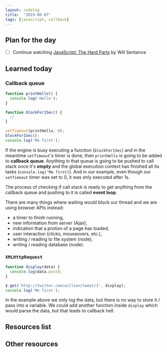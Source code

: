 ```yaml
---
layout: codelog
title:  "2019-06-07"
tags: [javascript, callback]
---
```


## Plan for the day

- [ ] Continue watching [JavaScript: The Hard Parts](https://frontendmasters.com/courses/javascript-hard-parts/) by Will Sentance

## Learned today

### Callback queue

```javascript
function printHello() {
  console.log('Hello');
}

function blockFor1Sec() {
  //
}

setTimeout(printHello, 0);
blockFor1Sec();
console.log('Me first');
```

If the engine is busy executing a function (`blockFor1Sec`) and in the meantime `setTimeout`'s timer is done, then `printHello` is going to be added to **callback queue**. Anything in that queue is going to be pushed to call stack once it's **empty** and the global execution context has finished all its tasks (`console.log('Me first)`). And in our example, even though our `setTimeout` timer was set to 0, it was only executed after 1s.

The process of checking if call stack is ready to get anything from the callback queue and pushing to it is called **event loop**.

There are many things where waiting would block our thread and we are using browser APIs instead:

- a timer to finish running,
- new information from server (Ajax),
- indication that a protion of a page has loaded,
- user interaction (clicks, mouseovers, etc.),
- writing / reading to file system (node),
- writing / reading database (node).

### `XMLHttpRequest`

```javascript
function display(data) {
  console.log(data.post);
}

$.get('http://twitter.com/willsen/tweet/1', display);
console.log('Me first');
```

In the example above we only log the data, but there is no way to store it / pass into a variable. We could add another function inside `display` which would parse the data, but that leads to callback hell.

## Resources list

## Other resources
